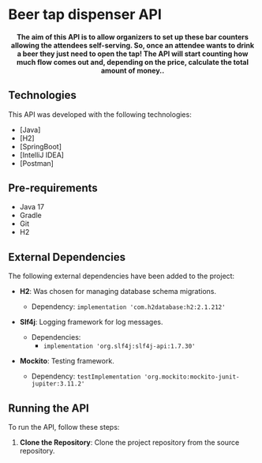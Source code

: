 # Beer tap dispenser API
<h4 align="center">
  <p>The aim of this API is to allow organizers to set up these bar counters allowing the attendees self-serving.
So, once an attendee wants to drink a beer they just need to open the tap! The API will start counting how much flow
comes out and, depending on the price, calculate the total amount of money..</p>
</h4>


## Technologies

This API was developed with the following technologies:

-  [Java]
-  [H2]
-  [SpringBoot]
-  [IntelliJ IDEA]
-  [Postman]


## Pre-requirements

- Java 17
- Gradle
- Git
- H2

## External Dependencies

The following external dependencies have been added to the project:

- **H2**: Was chosen for managing database schema migrations.
    - Dependency: `implementation 'com.h2database:h2:2.1.212'`

- **Slf4j**: Logging framework for log messages.
    - Dependencies:
        - `implementation 'org.slf4j:slf4j-api:1.7.30'`

- **Mockito**: Testing framework.
    - Dependency: `testImplementation 'org.mockito:mockito-junit-jupiter:3.11.2'`



## Running the API

To run the API, follow these steps:

1. **Clone the Repository**: Clone the project repository from the source repository.



